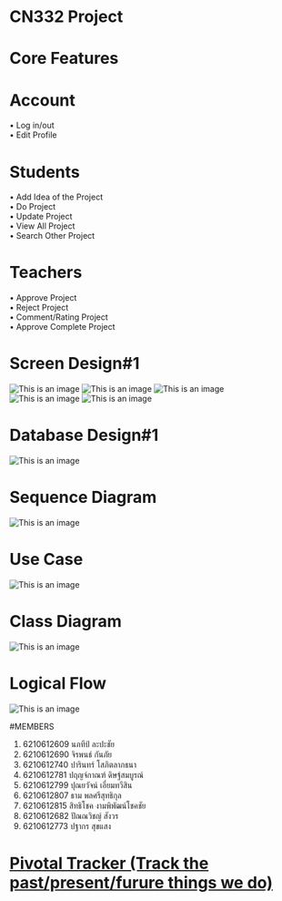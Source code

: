 # CN332 Project

# Core Features
# Account
  •	Log in/out\
  •	Edit Profile
# Students
  •	Add Idea of the Project\
  •	Do Project\
  •	Update Project\
  •	View All Project\
  •	Search Other Project
# Teachers
  •	Approve Project\
  •	Reject Project\
  •	Comment/Rating Project\
  •	Approve Complete Project

# Screen Design#1
![This is an image](https://i.imgur.com/O452Dft.jpg)
![This is an image](https://i.imgur.com/Xklw0Sd.jpg)
![This is an image](https://i.imgur.com/lABKhOC.jpg)
![This is an image](https://i.imgur.com/gf4NjGP.jpg)
![This is an image](https://i.imgur.com/I1pstTR.jpg)


# Database Design#1
![This is an image](https://i.imgur.com/LPDwrD2.jpg)

# Sequence Diagram
![This is an image](https://i.imgur.com/lXP1qYQ.png)

# Use Case
![This is an image](https://i.imgur.com/7mMh1Yy.png)

# Class Diagram
![This is an image](https://i.imgur.com/8H76lUe.png)

# Logical Flow
![This is an image](https://i.imgur.com/FyUxoRu.png)

#MEMBERS
1. 6210612609 นภทีป์ ละปะชัย
2. 6210612690 จิรพนธ์ กันภัย
3. 6210612740 ปารินทร์ โสภิตลาภธนา 
4. 6210612781 ปฤญจ์กาณฑ์ ดิษฐ์สมบูรณ์
5. 6210612799 ปุณยวัจน์ เอี่ยมทวีสิน 
6. 6210612807 ธาม พลศรีสุทธิกุล
7. 6210612815 สิทธิโชค งามพิพัฒน์โชคชัย
8. 6210612682 ปัณณวิชญ์ สังวร
9. 6210612773 ปฐากร สุขแสง

# [Pivotal Tracker (Track the past/present/furure things we do)](https://www.pivotaltracker.com/n/projects/2557028)
